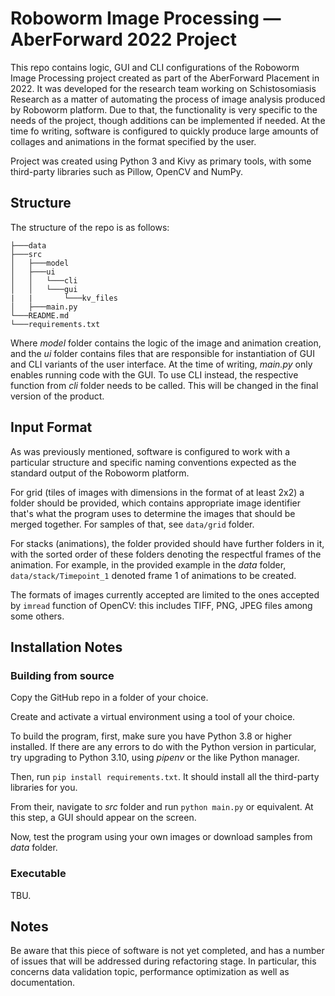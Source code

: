 # Roboworm Image Processing — AberForward 2022 Project #

This repo contains logic, GUI and CLI configurations of the Roboworm Image Processing project created as part of the AberForward Placement in 2022. 
It was developed for the research team working on Schistosomiasis Research as a matter of automating the process of image analysis produced by Roboworm platform.
Due to that, the functionality is very specific to the needs of the project, though additions can be implemented if needed. At the time fo writing, software is 
configured to quickly produce large amounts of collages and animations in the format specified by the user.

Project was created using Python 3 and Kivy as primary tools, with some third-party libraries such as Pillow, OpenCV and NumPy. 

## Structure ##

The structure of the repo is as follows:

```
├───data
├───src
│   ├───model
│   ├───ui
│   │   └───cli
│   │   └───gui
|   |       └───kv_files
│   ├───main.py
└───README.md
└───requirements.txt
```

Where *model* folder contains the logic of the image and animation creation, and the *ui* folder contains files that are responsible 
for instantiation of GUI and CLI variants of the user interface. At the time of writing, *main.py* only enables running code with the GUI.
To use CLI instead, the respective function from *cli* folder needs to be called. This will be changed in the final version of the product.

## Input Format ##

As was previously mentioned, software is configured to work with a particular structure and specific naming conventions expected 
as the standard output of the Roboworm platform. 

For grid (tiles of images with dimensions in the format of at least 2x2) a folder should be provided, which contains appropriate
image identifier that's what the program uses to determine the images that should be merged together. For samples of that, see `data/grid`
folder.

For stacks (animations), the folder provided should have further folders in it, with the sorted order of these folders denoting the
respectful frames of the animation. For example, in the provided example in the *data* folder, `data/stack/Timepoint_1` denoted frame 1 of 
animations to be created. 

The formats of images currently accepted are limited to the ones accepted by `imread` function of OpenCV: this includes TIFF, PNG, JPEG files 
among some others. 

## Installation Notes ##

### Building from source ###

Copy the GitHub repo in a folder of your choice. 

Create and activate a virtual environment using a tool of your choice.

To build the program, first, make sure you have Python 3.8 or higher installed. If there are any errors to do with the Python version 
in particular, try upgrading to Python 3.10, using *pipenv* or the like Python manager. 

Then, run `pip install requirements.txt`. It should install all the third-party libraries for you.

From their, navigate to *src* folder and run `python main.py` or equivalent. At this step, a GUI should appear on the screen. 

Now, test the program using your own images or download samples from *data* folder.

### Executable ###

TBU.

## Notes ##

Be aware that this piece of software is not yet completed, and has a number of issues that will be addressed during refactoring stage. 
In particular, this concerns data validation topic, performance optimization as well as documentation.

